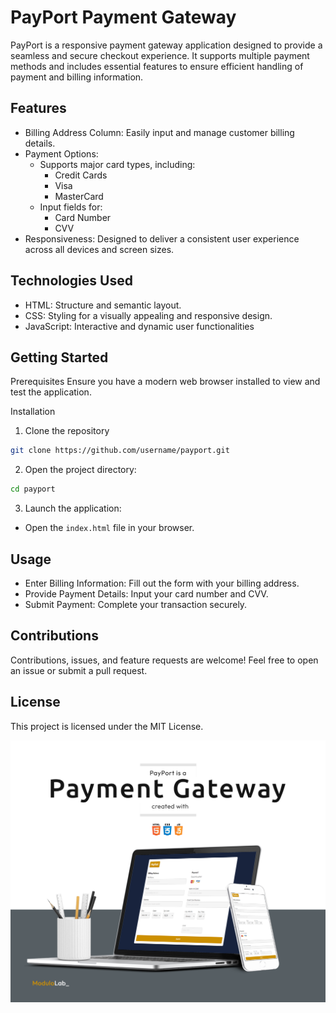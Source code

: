 # PayPort Payment Gateway

PayPort is a responsive payment gateway application designed to provide a seamless and secure checkout experience. It supports multiple payment methods and includes essential features to ensure efficient handling of payment and billing information.

## Features

* Billing Address Column: Easily input and manage customer billing details.
* Payment Options:
  * Supports major card types, including:
    * Credit Cards
    * Visa
    * MasterCard
  * Input fields for:
    * Card Number
    * CVV
* Responsiveness: Designed to deliver a consistent user experience across all devices and screen sizes.

## Technologies Used

* HTML: Structure and semantic layout.
* CSS: Styling for a visually appealing and responsive design.
* JavaScript: Interactive and dynamic user functionalities

## Getting Started

Prerequisites
Ensure you have a modern web browser installed to view and test the application.

Installation

1. Clone the repository

```Bash
git clone https://github.com/username/payport.git
```

2. Open the project directory:

```Bash
cd payport
```

3. Launch the application:

* Open the `index.html` file in your browser.

## Usage

* Enter Billing Information: Fill out the form with your billing address.
* Provide Payment Details: Input your card number and CVV.
* Submit Payment: Complete your transaction securely.

## Contributions

Contributions, issues, and feature requests are welcome! Feel free to open an issue or submit a pull request.

## License

This project is licensed under the MIT License.

![Demo img](payport.png)
